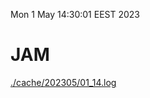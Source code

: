 Mon  1 May 14:30:01 EEST 2023
# JAM
<a href='./cache/202305/01_14.log'>./cache/202305/01_14.log</a>
